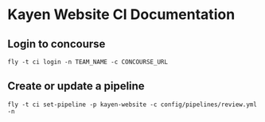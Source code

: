 # Kayen Website CI Documentation

## Login to concourse
```
fly -t ci login -n TEAM_NAME -c CONCOURSE_URL
```


## Create or update a pipeline
```
fly -t ci set-pipeline -p kayen-website -c config/pipelines/review.yml -n
```
